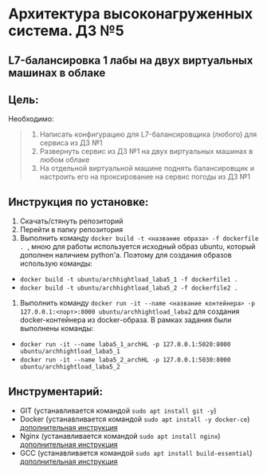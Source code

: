 # Архитектура высоконагруженных система. ДЗ №5
## L7-балансировка 1 лабы на двух виртуальных машинах в облаке


## Цель:
Необходимо:
> 1. Написать конфигурацию для L7-балансировщика (любого) для сервиса из ДЗ №1
> 1. Развернуть сервис из ДЗ №1 на двух виртуальных машинах в любом облаке
> 1. На отдельной виртуальной машине поднять балансировщик и настроить его на проксирование на сервис погоды из ДЗ №1



## Инструкция по установке:
1. Скачать/стянуть репозиторий
1. Перейти в папку репозитория
1. Выполнить команду `docker build -t <название образа> -f dockerfile . `, мною для работы используется исходный образ ubuntu, который дополнен наличием python'a. Поэтому для создания образов использую команды:
* `docker build -t ubuntu/archhightload_laba5_1 -f dockerfile1 .`
* `docker build -t ubuntu/archhightload_laba5_2 -f dockerfile2 .`
1. Выполнить команду `docker run -it --name <название контейнера> -p 127.0.0.1:<порт>:8000 ubuntu/archhightload_laba2` для создания docker-контейнера из docker-образа. В рамках задания были выполнены команды:
* `docker run -it --name laba5_1_archHL -p 127.0.0.1:5020:8000 ubuntu/archhightload_laba5_1`
* `docker run -it --name laba5_2_archHL -p 127.0.0.1:5030:8000 ubuntu/archhightload_laba5_2`











## Инструментарий:
- GIT (устанавливается командой `sudo apt install git -y`)
- Docker (устанавливается командой `sudo apt install -y docker-ce`) [дополнительная инструкция](https://losst.ru/ustanovka-docker-na-ubuntu-16-04)
- Nginx (устанавливается командой `sudo apt install nginx`) [дополнительная инструкция](https://losst.ru/ustanovka-nginx-ubuntu-16-04)
- GCC (устанавливается командой `sudo apt install build-essential`) [дополнительная инструкция](https://losst.ru/ustanovka-gcc-v-ubuntu-16-04)